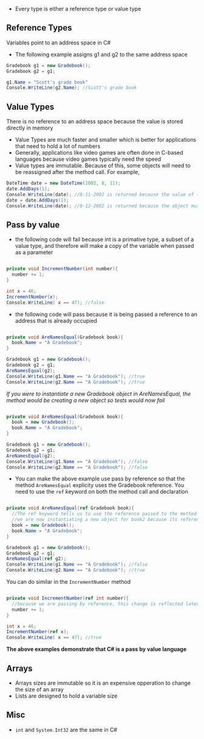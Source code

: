 * Every type is either a reference type or value type

## Reference Types
Variables point to an address space in C#

* The following example assigns g1 and g2 to the same address space

```csharp
Gradebook g1 = new Gradebook();
Gradebook g2 = g1;

g1.Name = "Scott's grade book"
Console.WriteLine(g2.Name); //Scott's grade book
```

## Value Types

There is no reference to an address space because the value is stored directly in memory

* Value Types are much faster and smaller which is better for applications that need to hold a lot of numbers
* Generally, applications like video games are often done in C-based languages because video games typically need the speed
* Value types are immutable. Because of this, some objects will need to be reassigned after the method call. For example,

```csharp
DateTime date = new DateTime(2002, 8, 11);
date.AddDays(1);
Console.WriteLine(date); //8-11-2002 is returned because the value of the object hasn't been changed
date = date.AddDays(1);
Console.WriteLine(date); //8-12-2002 is returned because the object must be reassigned
```

## Pass by value

* the following code will fail because int is a primative type, a subset of a value type, and therefore will make a copy of the variable when passed as a parameter

```csharp

private void IncrementNumber(int number){
  number += 1;
}

int x = 46;
IncrementNumber(x);
Console.WriteLine( x == 47); //false
```

* the following code will pass because it is being passed a reference to an address that is already occupied

```csharp

private void AreNamesEqual(Gradebook book){
  book.Name = "A Gradebook";
}

Gradebook g1 = new Gradebook();
Gradebook g2 = g1;
AreNamesEqual(g2);
Console.WriteLine(g1.Name == "A Gradebook"); //true
Console.WriteLine(g2.Name == "A Gradebook"); //true
```

*If you were to instantiate a new Gradebook object in AreNamesEqual, the method would be creating a new object so tests would now fail*

```csharp

private void AreNamesEqual(Gradebook book){
  book = new Gradebook();
  book.Name = "A Gradebook";
}

Gradebook g1 = new Gradebook();
Gradebook g2 = g1;
AreNamesEqual(g2);
Console.WriteLine(g1.Name == "A Gradebook"); //false
Console.WriteLine(g2.Name == "A Gradebook"); //false
```

* You can make the above example use pass by reference so that the method `AreNamesEqual` explicity uses the Gradebook reference. You need to use the `ref` keyword on both the method call and declaration

```csharp

private void AreNamesEqual(ref Gradebook book){
  //The ref keyword tells us to use the reference passed to the method
  //we are now instantiating a new object for book2 because its reference was explicity passed to the method
  book = new Gradebook();
  book.Name = "A Gradebook";
}

Gradebook g1 = new Gradebook();
Gradebook g2 = g1;
AreNamesEqual(ref g2);
Console.WriteLine(g1.Name == "A Gradebook"); //false
Console.WriteLine(g2.Name == "A Gradebook"); //true
```

You can do similar in the `IncrementNumber` method

```csharp

private void IncrementNumber(ref int number){
  //because we are passing by reference, this change is reflected later in the program
  number += 1;
}

int x = 46;
IncrementNumber(ref x);
Console.WriteLine( x == 47); //true
```

**The above examples demonstrate that C# is a pass by value language**

## Arrays

* Arrays sizes are immutable so it is an expensive opperation to change the size of an array
* Lists are designed to hold a variable size

## Misc

* `int` and `System.Int32` are the same in C#
